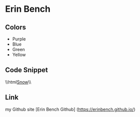 # Erin Bench

## Colors

* Purple
* Blue
* Green
* Yellow

## Code Snippet
\\\html<a href="www.snow.edu">Snow</a>\\\

## Link
my Github site [Erin Bench Github] (https://erinbench.github.io/)
